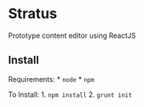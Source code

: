 Stratus
=======

Prototype content editor using ReactJS

Install
-------

Requirements: 
    * `node`
    * `npm`

To Install:
    1. `npm install`
    2. `grunt init`